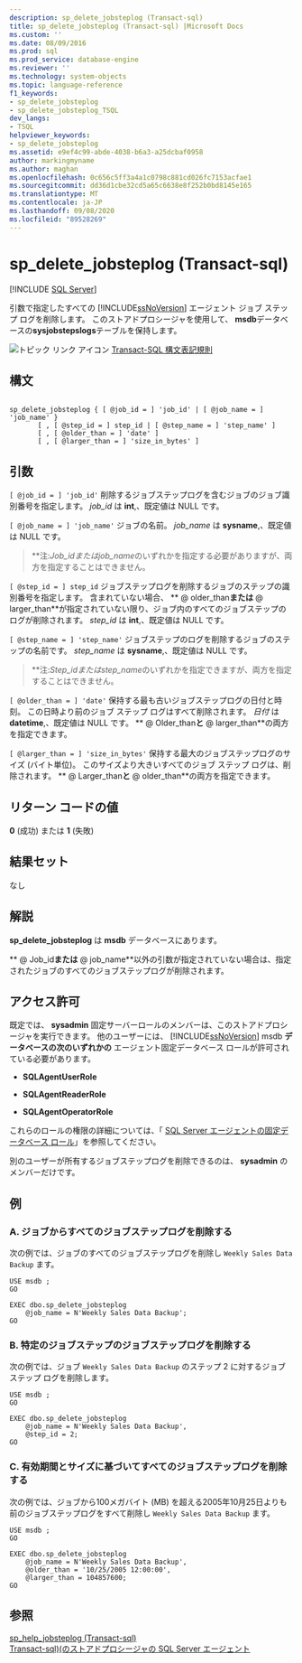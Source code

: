 ```yaml
---
description: sp_delete_jobsteplog (Transact-sql)
title: sp_delete_jobsteplog (Transact-sql) |Microsoft Docs
ms.custom: ''
ms.date: 08/09/2016
ms.prod: sql
ms.prod_service: database-engine
ms.reviewer: ''
ms.technology: system-objects
ms.topic: language-reference
f1_keywords:
- sp_delete_jobsteplog
- sp_delete_jobsteplog_TSQL
dev_langs:
- TSQL
helpviewer_keywords:
- sp_delete_jobsteplog
ms.assetid: e9ef4c99-abde-4038-b6a3-a25dcbaf0958
author: markingmyname
ms.author: maghan
ms.openlocfilehash: 0c656c5ff3a4a1c0798c881cd026fc7153acfae1
ms.sourcegitcommit: dd36d1cbe32cd5a65c6638e8f252b0bd8145e165
ms.translationtype: MT
ms.contentlocale: ja-JP
ms.lasthandoff: 09/08/2020
ms.locfileid: "89528269"
---
```

# <a name="sp_delete_jobsteplog-transact-sql"></a>sp_delete_jobsteplog (Transact-sql)
[!INCLUDE [SQL Server](../../includes/applies-to-version/sqlserver.md)]

  引数で指定したすべての [!INCLUDE[ssNoVersion](../../includes/ssnoversion-md.md)] エージェント ジョブ ステップ ログを削除します。 このストアドプロシージャを使用して、 **msdb**データベースの**sysjobstepslogs**テーブルを保持します。  
  
  
 ![トピック リンク アイコン](../../database-engine/configure-windows/media/topic-link.gif "トピック リンク アイコン") [Transact-SQL 構文表記規則](../../t-sql/language-elements/transact-sql-syntax-conventions-transact-sql.md)  
  
## <a name="syntax"></a>構文  
  
```  
  
sp_delete_jobsteplog { [ @job_id = ] 'job_id' | [ @job_name = ] 'job_name' }  
       [ , [ @step_id = ] step_id | [ @step_name = ] 'step_name' ]  
       [ , [ @older_than = ] 'date' ]  
       [ , [ @larger_than = ] 'size_in_bytes' ]  
```  
  
## <a name="arguments"></a>引数  
`[ @job_id = ] 'job_id'` 削除するジョブステップログを含むジョブのジョブ識別番号を指定します。 *job_id* は **int**,、既定値は NULL です。  
  
`[ @job_name = ] 'job_name'` ジョブの名前。 *job_name* は **sysname**,、既定値は NULL です。  
  
> **注:***Job_id*または*job_name*のいずれかを指定する必要がありますが、両方を指定することはできません。  
  
`[ @step_id = ] step_id` ジョブステップログを削除するジョブのステップの識別番号を指定します。 含まれていない場合、 ** \@ older_than**または** \@ larger_than**が指定されていない限り、ジョブ内のすべてのジョブステップのログが削除されます。 *step_id* は **int**,、既定値は NULL です。  
  
`[ @step_name = ] 'step_name'` ジョブステップのログを削除するジョブのステップの名前です。 *step_name* は **sysname**,、既定値は NULL です。  
  
> **注:***Step_id*または*step_name*のいずれかを指定できますが、両方を指定することはできません。  
  
`[ @older_than = ] 'date'` 保持する最も古いジョブステップログの日付と時刻。 この日時より前のジョブ ステップ ログはすべて削除されます。 *日付* は **datetime**,、既定値は NULL です。 ** \@ Older_than**と** \@ larger_than**の両方を指定できます。  
  
`[ @larger_than = ] 'size_in_bytes'` 保持する最大のジョブステップログのサイズ (バイト単位)。 このサイズより大きいすべてのジョブ ステップ ログは、削除されます。 ** \@ Larger_than**と** \@ older_than**の両方を指定できます。  
  
## <a name="return-code-values"></a>リターン コードの値  
 **0** (成功) または **1** (失敗)  
  
## <a name="result-sets"></a>結果セット  
 なし  
  
## <a name="remarks"></a>解説  
 **sp_delete_jobsteplog** は **msdb** データベースにあります。  
  
 ** \@ Job_id**または** \@ job_name**以外の引数が指定されていない場合は、指定されたジョブのすべてのジョブステップログが削除されます。  
  
## <a name="permissions"></a>アクセス許可  
 既定では、 **sysadmin** 固定サーバーロールのメンバーは、このストアドプロシージャを実行できます。 他のユーザーには、 [!INCLUDE[ssNoVersion](../../includes/ssnoversion-md.md)] msdb **データベースの次のいずれかの** エージェント固定データベース ロールが許可されている必要があります。  
  
-   **SQLAgentUserRole**  
  
-   **SQLAgentReaderRole**  
  
-   **SQLAgentOperatorRole**  
  
 これらのロールの権限の詳細については、「 [SQL Server エージェントの固定データベース ロール](../../ssms/agent/sql-server-agent-fixed-database-roles.md)」を参照してください。  
  
 別のユーザーが所有するジョブステップログを削除できるのは、 **sysadmin** のメンバーだけです。  
  
## <a name="examples"></a>例  
  
### <a name="a-removing-all-job-step-logs-from-a-job"></a>A. ジョブからすべてのジョブステップログを削除する  
 次の例では、ジョブのすべてのジョブステップログを削除し `Weekly Sales Data Backup` ます。  
  
```  
USE msdb ;  
GO  
  
EXEC dbo.sp_delete_jobsteplog  
    @job_name = N'Weekly Sales Data Backup';  
GO  
```  
  
### <a name="b-removing-the-job-step-log-for-a-particular-job-step"></a>B. 特定のジョブステップのジョブステップログを削除する  
 次の例では、ジョブ `Weekly Sales Data Backup` のステップ 2 に対するジョブ ステップ ログを削除します。  
  
```  
USE msdb ;  
GO  
  
EXEC dbo.sp_delete_jobsteplog  
    @job_name = N'Weekly Sales Data Backup',  
    @step_id = 2;  
GO  
```  
  
### <a name="c-removing-all-job-step-logs-based-on-age-and-size"></a>C. 有効期間とサイズに基づいてすべてのジョブステップログを削除する  
 次の例では、ジョブから100メガバイト (MB) を超える2005年10月25日よりも前のジョブステップログをすべて削除し `Weekly Sales Data Backup` ます。  
  
```  
USE msdb ;  
GO  
  
EXEC dbo.sp_delete_jobsteplog  
    @job_name = N'Weekly Sales Data Backup',  
    @older_than = '10/25/2005 12:00:00',  
    @larger_than = 104857600;  
GO  
```  
  
## <a name="see-also"></a>参照  
 [sp_help_jobsteplog &#40;Transact-sql&#41;](../../relational-databases/system-stored-procedures/sp-help-jobsteplog-transact-sql.md)   
 [Transact-sql&#41;&#40;のストアドプロシージャの SQL Server エージェント ](../../relational-databases/system-stored-procedures/sql-server-agent-stored-procedures-transact-sql.md)  
  
  
